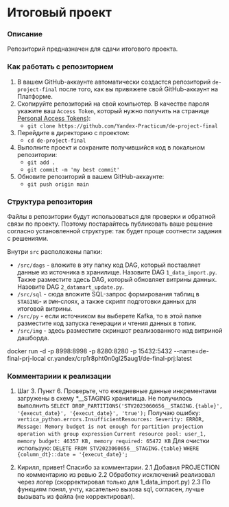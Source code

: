 # Итоговый проект

### Описание
Репозиторий предназначен для сдачи итогового проекта.

### Как работать с репозиторием
1. В вашем GitHub-аккаунте автоматически создастся репозиторий `de-project-final` после того, как вы привяжете свой GitHub-аккаунт на Платформе.
2. Скопируйте репозиторий на свой компьютер. В качестве пароля укажите ваш `Access Token`, который нужно получить на странице [Personal Access Tokens](https://github.com/settings/tokens)):
	* `git clone https://github.com/Yandex-Practicum/de-project-final`
3. Перейдите в директорию с проектом: 
	* `cd de-project-final`
4. Выполните проект и сохраните получившийся код в локальном репозитории:
	* `git add .`
	* `git commit -m 'my best commit'`
5. Обновите репозиторий в вашем GitHub-аккаунте:
	* `git push origin main`

### Структура репозитория
Файлы в репозитории будут использоваться для проверки и обратной связи по проекту. Поэтому постарайтесь публиковать ваше решение согласно установленной структуре: так будет проще соотнести задания с решениями.

Внутри `src` расположены папки:
- `/src/dags` - вложите в эту папку код DAG, который поставляет данные из источника в хранилище. Назовите DAG `1_data_import.py`. Также разместите здесь DAG, который обновляет витрины данных. Назовите DAG `2_datamart_update.py`.
- `/src/sql` - сюда вложите SQL-запрос формирования таблиц в `STAGING`- и `DWH`-слоях, а также скрипт подготовки данных для итоговой витрины.
- `/src/py` - если источником вы выберете Kafka, то в этой папке разместите код запуска генерации и чтения данных в топик.
- `/src/img` - здесь разместите скриншот реализованного над витриной дашборда.

docker run -d -p 8998:8998 -p 8280:8280 -p 15432:5432 --name=de-final-prj-local cr.yandex/crp1r8pht0n0gl25aug1/de-final-prj:latest


### Комментариии к реализации

1. Шаг 3. Пункт 6. Проверьте, что ежедневные данные инкрементами загружены в схему *__STAGING хранилища.
	Не получилось выполнить 
	`SELECT DROP_PARTITIONS('STV2023060656__STAGING.{table}', '{execut_date}', '{execut_date}', 'true');`
	Получаю ошибку:
	`vertica_python.errors.InsufficientResources: Severity: ERROR, Message: Memory budget is not enough for` 
	`partition projection operation with group expression`
	`Current resource pool: user_1, memory budget: 46357 KB, memory required: 65472 KB`
	Для очистки использую:
	`DELETE FROM STV2023060656__STAGING.{table}`
    `WHERE {column_dt}::date = '{execut_date}';`

2. Кирилл, привет! Спасибо за комментарии.
	2.1 Добавил PROJECTION по комментарию из ревью
	2.2 Обработку исключений реализовал через логер (скорректировал только для 1_data_import.py)
	2.3 По функциям понял, учту, касательно вызова sql, согласен, лучше вызывать из файла (не корректировал).

